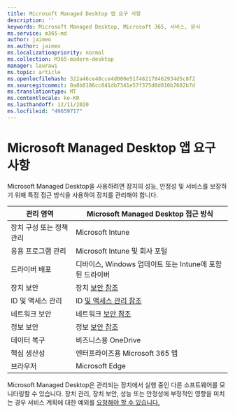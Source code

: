 ```yaml
---
title: Microsoft Managed Desktop 앱 요구 사항
description: ''
keywords: Microsoft Managed Desktop, Microsoft 365, 서비스, 문서
ms.service: m365-md
author: jaimeo
ms.author: jaimeo
ms.localizationpriority: normal
ms.collection: M365-modern-desktop
manager: laurawi
ms.topic: article
ms.openlocfilehash: 322a46ce48cce4d080e51f482178462934d5c8f2
ms.sourcegitcommit: 0a8b0186cc041db7341e57f375d0d010b7682b7d
ms.translationtype: MT
ms.contentlocale: ko-KR
ms.lasthandoff: 12/11/2020
ms.locfileid: "49659717"
---
```

# <a name="microsoft-managed-desktop-app-requirements"></a>Microsoft Managed Desktop 앱 요구 사항

<!--This topic is the target for aka.ms/app-req. This is aka link is used from EA agreement for MMD. do not delete.-->

<!--Application addendum -->
 
Microsoft Managed Desktop을 사용하려면 장치의 성능, 안정성 및 서비스를 보장하기 위해 특정 접근 방식을 사용하여 장치를 관리해야 합니다.


|관리 영역  |Microsoft Managed Desktop 접근 방식  |
|---------|---------|
|장치 구성 또는 정책 관리     |  Microsoft Intune       |
|응용 프로그램 관리      | Microsoft Intune 및 회사 포털        |
|드라이버 배포     |  디바이스, Windows 업데이트 또는 Intune에 포함된 드라이버       |
|장치 보안     | 장치 [보안 참조](security.md#device-security)      |
|ID 및 액세스 관리     | ID [및 액세스 관리 참조](security.md#identity-and-access-management)        |
|네트워크 보안     | 네트워크 [보안 참조](security.md#network-security)        |
|정보 보안     |  정보 [보안 참조](security.md#information-security)       |
|데이터 복구     | 비즈니스용 OneDrive        |
|핵심 생산성     | 엔터프라이즈용 Microsoft 365 앱    |
|브라우저     | Microsoft Edge        |




Microsoft Managed Desktop은 관리되는 장치에서 실행 중인 다른 소프트웨어를 모니터링할 수 있습니다. 장치 관리, 장치 보안, 성능 또는 안정성에 부정적인 영향을 미치는 경우 서비스 계획에 대한 예외를 [요청해야 할 수 있습니다.](customizing.md)
